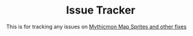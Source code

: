 # **<div align="center">Issue Tracker</div>**
  
This is for tracking any issues on
[Mythicmon Map Sprites and other fixes](https://modrinth.com/resourcepack/mythical_cobblemon_minimap_sprites_and_other_tweaks)
